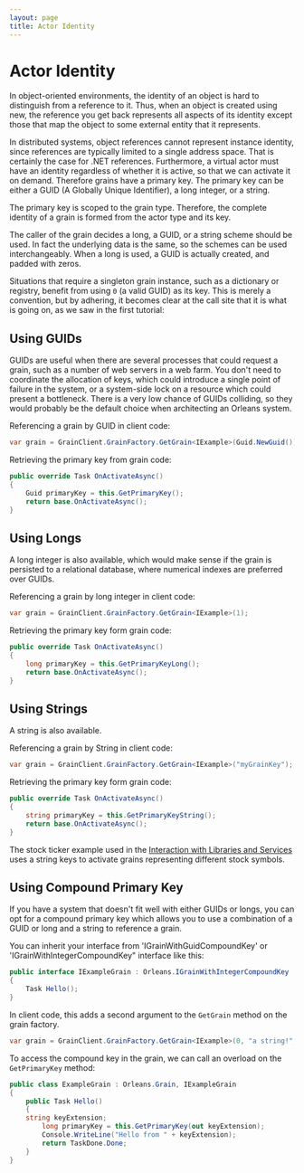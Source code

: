 ```yaml
---
layout: page
title: Actor Identity
---
```


# Actor Identity

In object-oriented environments, the identity of an object is hard to distinguish from a reference to it.
Thus, when an object is created using new, the reference you get back represents all aspects of its identity except those that map the object to some external entity that it represents.

In distributed systems, object references cannot represent instance identity, since references are typically limited to a single address space.
That is certainly the case for .NET references.
Furthermore, a virtual actor must have an identity regardless of whether it is active, so that we can activate it on demand.
Therefore grains have a primary key.
The primary key can be either a GUID (A Globally Unique Identifier), a long integer, or a string.

The primary key is scoped to the grain type.
Therefore, the complete identity of a grain is formed from the actor type and its key.

The caller of the grain decides a long, a GUID, or a string scheme should be used.
In fact the underlying data is the same, so the schemes can be used interchangeably.
When a long is used, a GUID is actually created, and padded with zeros.

Situations that require a singleton grain instance, such as a dictionary or registry, benefit from using `0` (a valid GUID) as its key.
This is merely a convention, but by adhering, it becomes clear at the call site that it is what is going on, as we saw in the first tutorial:

## Using GUIDs

GUIDs are useful when there are several processes that could request a grain, such as a number of web servers in a web farm.
You don't need to coordinate the allocation of keys, which could introduce a single point of failure in the system, or a system-side lock on a resource which could present a bottleneck.
There is a very low chance of GUIDs colliding, so they would probably be the default choice when architecting an Orleans system.

Referencing a grain by GUID in client code:

``` csharp
var grain = GrainClient.GrainFactory.GetGrain<IExample>(Guid.NewGuid());
```

Retrieving the primary key from grain code:

``` csharp
public override Task OnActivateAsync()
{
    Guid primaryKey = this.GetPrimaryKey();
    return base.OnActivateAsync();
}
```

## Using Longs

A long integer is also available, which would make sense if the grain is persisted to a relational database, where numerical indexes are preferred over GUIDs.

Referencing a grain by long integer in client code:

``` csharp
var grain = GrainClient.GrainFactory.GetGrain<IExample>(1);
```

Retrieving the primary key form grain code:

``` csharp
public override Task OnActivateAsync()
{
    long primaryKey = this.GetPrimaryKeyLong();
    return base.OnActivateAsync();
}
```

## Using Strings

A string is also available.

Referencing a grain by String in client code:

``` csharp
var grain = GrainClient.GrainFactory.GetGrain<IExample>("myGrainKey");
```

Retrieving the primary key form grain code:

``` csharp
public override Task OnActivateAsync()
{
    string primaryKey = this.GetPrimaryKeyString();
    return base.OnActivateAsync();
}
```

The stock ticker example used in the [Interaction with Libraries and Services](Interaction-with-Libraries-and-Services.md) uses a string keys to activate grains representing different stock symbols.

## Using Compound Primary Key

If you have a system that doesn't fit well with either GUIDs or longs, you can opt for a compound primary key which allows you to use a combination of a GUID or long and a string to reference a grain.

You can inherit your interface from 'IGrainWithGuidCompoundKey' or 'IGrainWithIntegerCompoundKey" interface like this:

``` csharp
public interface IExampleGrain : Orleans.IGrainWithIntegerCompoundKey
{
    Task Hello();
}
```

In client code, this adds a second argument to the `GetGrain` method on the grain factory.

``` csharp
var grain = GrainClient.GrainFactory.GetGrain<IExample>(0, "a string!", null);
```

To access the compound key in the grain, we can call an overload on the `GetPrimaryKey` method:

``` csharp
public class ExampleGrain : Orleans.Grain, IExampleGrain
{
    public Task Hello()
    {
	string keyExtension;
        long primaryKey = this.GetPrimaryKey(out keyExtension);
        Console.WriteLine("Hello from " + keyExtension);
        return TaskDone.Done;
    }
}
```



